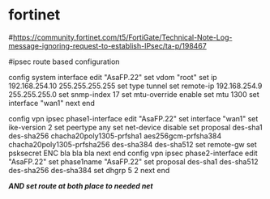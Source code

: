 # fortinet

#https://community.fortinet.com/t5/FortiGate/Technical-Note-Log-message-ignoring-request-to-establish-IPsec/ta-p/198467

#ipsec route based configuration 

config system interface
    edit "AsaFP.22"
        set vdom "root"
        set ip 192.168.254.10 255.255.255.255
        set type tunnel
        set remote-ip 192.168.254.9 255.255.255.0
        set snmp-index 17
        set mtu-override enable
        set mtu 1300
        set interface "wan1"
    next
end

config vpn ipsec phase1-interface
    edit "AsaFP.22"
        set interface "wan1"
        set ike-version 2
        set peertype any
        set net-device disable
        set proposal des-sha1 des-sha256 chacha20poly1305-prfsha1 aes256gcm-prfsha384 chacha20poly1305-prfsha256 des-sha384 des-sha512
        set remote-gw <IPREMOTEPEER>
        set psksecret ENC bla bla bla
    next
end
config vpn ipsec phase2-interface
    edit "AsaFP.22"
        set phase1name "AsaFP.22"
        set proposal des-sha1 des-sha512 des-sha256 des-sha384
        set dhgrp 5 2
    next
end

*****AND set route at both place to needed net*****


